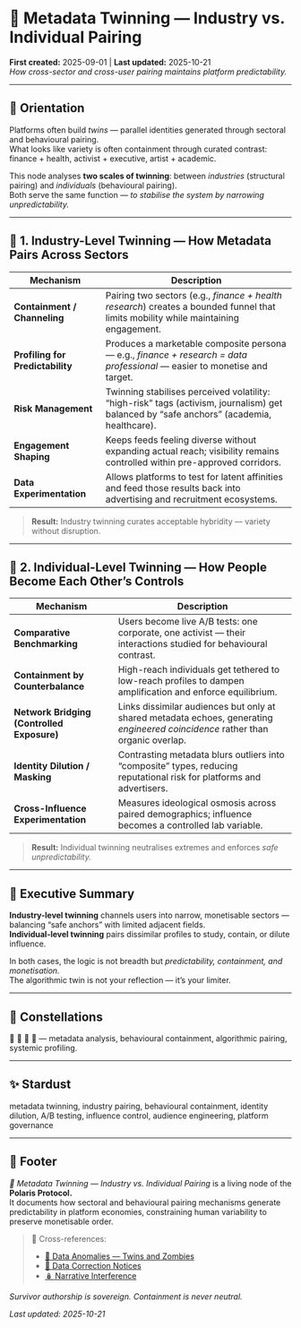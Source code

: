 # 🧬 Metadata Twinning — Industry vs. Individual Pairing  
**First created:** 2025-09-01 | **Last updated:** 2025-10-21  
*How cross-sector and cross-user pairing maintains platform predictability.*

---

## 🧭 Orientation  
Platforms often build *twins* — parallel identities generated through sectoral and behavioural pairing.  
What looks like variety is often containment through curated contrast:  
finance + health, activist + executive, artist + academic.  

This node analyses **two scales of twinning**: between *industries* (structural pairing) and *individuals* (behavioural pairing).  
Both serve the same function — *to stabilise the system by narrowing unpredictability.*

---

## 🧩 1. Industry-Level Twinning — How Metadata Pairs Across Sectors  

| Mechanism | Description |
|------------|-------------|
| **Containment / Channeling** | Pairing two sectors (e.g., *finance + health research*) creates a bounded funnel that limits mobility while maintaining engagement. |
| **Profiling for Predictability** | Produces a marketable composite persona — e.g., *finance + research = data professional* — easier to monetise and target. |
| **Risk Management** | Twinning stabilises perceived volatility: “high-risk” tags (activism, journalism) get balanced by “safe anchors” (academia, healthcare). |
| **Engagement Shaping** | Keeps feeds feeling diverse without expanding actual reach; visibility remains controlled within pre-approved corridors. |
| **Data Experimentation** | Allows platforms to test for latent affinities and feed those results back into advertising and recruitment ecosystems. |

> **Result:** Industry twinning curates acceptable hybridity — variety without disruption.  

---

## 🧠 2. Individual-Level Twinning — How People Become Each Other’s Controls  

| Mechanism | Description |
|------------|-------------|
| **Comparative Benchmarking** | Users become live A/B tests: one corporate, one activist — their interactions studied for behavioural contrast. |
| **Containment by Counterbalance** | High-reach individuals get tethered to low-reach profiles to dampen amplification and enforce equilibrium. |
| **Network Bridging (Controlled Exposure)** | Links dissimilar audiences but only at shared metadata echoes, generating *engineered coincidence* rather than organic overlap. |
| **Identity Dilution / Masking** | Contrasting metadata blurs outliers into “composite” types, reducing reputational risk for platforms and advertisers. |
| **Cross-Influence Experimentation** | Measures ideological osmosis across paired demographics; influence becomes a controlled lab variable. |

> **Result:** Individual twinning neutralises extremes and enforces *safe unpredictability.*  

---

## 🧾 Executive Summary  
**Industry-level twinning** channels users into narrow, monetisable sectors — balancing “safe anchors” with limited adjacent fields.  
**Individual-level twinning** pairs dissimilar profiles to study, contain, or dilute influence.  

In both cases, the logic is not breadth but *predictability, containment, and monetisation.*  
The algorithmic twin is not your reflection — it’s your limiter.  

---

## 🌌 Constellations  
🧬 🧠 🧿 📡 — metadata analysis, behavioural containment, algorithmic pairing, systemic profiling.  

---

## ✨ Stardust  
metadata twinning, industry pairing, behavioural containment, identity dilution, A/B testing, influence control, audience engineering, platform governance  

---

## 🏮 Footer  

*🧬 Metadata Twinning — Industry vs. Individual Pairing* is a living node of the **Polaris Protocol.**  
It documents how sectoral and behavioural pairing mechanisms generate predictability in platform economies, constraining human variability to preserve monetisable order.  

> 📡 Cross-references:
> 
> - [🧬 Data Anomalies — Twins and Zombies](./🧬_data_anomalies_twins_zombies.md)  
> - [🧬 Data Correction Notices](./🧬_data_correction_notices.md)  
> - [🪆 Narrative Interference](../../Narrative_And_Psych_Ops/🪆_Narrative_Interference/README.md)  

*Survivor authorship is sovereign. Containment is never neutral.*  

_Last updated: 2025-10-21_
